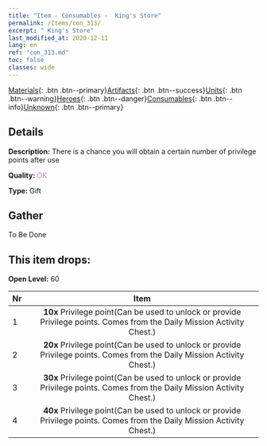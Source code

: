 ```yaml
---
title: "Item - Consumables -  King's Store"
permalink: /Items/con_313/
excerpt: " King's Store"
last_modified_at: 2020-12-11
lang: en
ref: "con_313.md"
toc: false
classes: wide
---
```

 [Materials](/Items/){: .btn .btn--primary}[Artifacts](/Items/Artifacts/){: .btn .btn--success}[Units](/Items/Units/){: .btn .btn--warning}[Heroes](/Items/Heroes/){: .btn .btn--danger}[Consumables](/Items/Consumables/){: .btn .btn--info}[Unknown](/Items/Unknown/){: .btn .btn--primary}

## Details
 **Description:** There is a chance you will obtain a certain number of privilege points after use

 **Quality:** <span style="color: #DA70D6">OK</span>

 **Type:** Gift

## Gather

  To Be Done

## This item drops:

 **Open Level:** 60

  | Nr |      Item    |
  |:---|:------------:|
  | 1 |  **10x** Privilege point(Can be used to unlock or provide Privilege points. Comes from the Daily Mission Activity Chest.) | 
  | 2 |  **20x** Privilege point(Can be used to unlock or provide Privilege points. Comes from the Daily Mission Activity Chest.) | 
  | 3 |  **30x** Privilege point(Can be used to unlock or provide Privilege points. Comes from the Daily Mission Activity Chest.) | 
  | 4 |  **40x** Privilege point(Can be used to unlock or provide Privilege points. Comes from the Daily Mission Activity Chest.) | 
